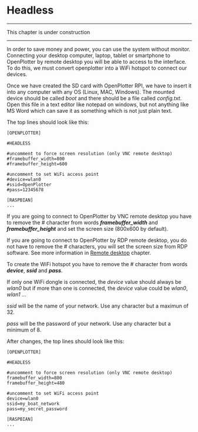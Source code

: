 # Headless

---

This chapter is under construction

---
In order to save money and power, you can use the system without monitor. Connecting your desktop computer, laptop, tablet or smartphone to OpenPlotter by remote desktop you will be able to access to the interface. To do this, we must convert openplotter into a WiFi hotspot to connect our devices.

Once we have created the SD card with OpenPlotter RPI, we have to insert it into any computer with any OS (Linux, MAC, Windows). The mounted device should be called *boot* and there should be a file called *config.txt*. Open this file in a text editor like notepad on windows, but not anything like MS Word which can save it as something which is not just plain text.

The top lines should look like this:

```
[OPENPLOTTER]

#HEADLESS

#uncomment to force screen resolution (only VNC remote desktop)
#framebuffer_width=800
#framebuffer_height=600

#uncomment to set WiFi access point
#device=wlan0
#ssid=OpenPlotter
#pass=12345678

[RASPBIAN]
...
```
If you are going to connect to OpenPlotter by VNC remote desktop you have to remove the # character from words  ***framebuffer_width*** and ***framebuffer_height*** and set the screen size (800x600 by default). 

If you are going to connect to OpenPlotter by RDP remote desktop, you do not have to remove the # characters, you will set the screen size from RDP software. See more information in [Remote desktop](remote_desktop.md) chapter.

To create the WiFi hotspot you have to remove the # character from words ***device***, ***ssid*** and ***pass***. 

If only one WiFi dongle is connected, the *device* value should always be *wlan0* but if more than one is connected, the *device* value could be *wlan0*, *wlan1* ...

*ssid* will be the name of your network. Use any character but a maximun of 32.

*pass* will be the password of your network. Use any character but a minimum of 8.

After changes, the top lines should look like this:

```
[OPENPLOTTER]

#HEADLESS

#uncomment to force screen resolution (only VNC remote desktop)
framebuffer_width=800
framebuffer_height=480

#uncomment to set WiFi access point
device=wlan0
ssid=my_boat_network
pass=my_secret_password

[RASPBIAN]
...
```